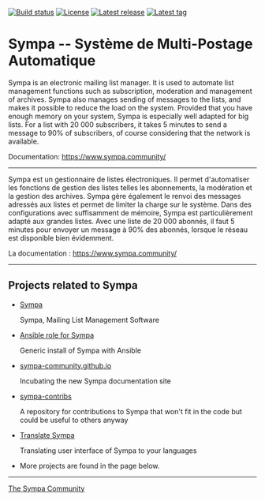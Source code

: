 [![Build status](https://github.com/sympa-community/sympa/actions/workflows/make-check.yml/badge.svg)](https://github.com/sympa-community/sympa/actions/workflows/make-check.yml)
[![License](https://img.shields.io/github/license/sympa-community/sympa.svg)](COPYING)
[![Latest release](https://img.shields.io/github/release/sympa-community/sympa.svg)](https://github.com/sympa-community/sympa/releases/latest)
[![Latest tag](https://img.shields.io/github/tag/sympa-community/sympa.svg)](https://github.com/sympa-community/sympa/releases)

Sympa -- Système de Multi-Postage Automatique
==============================================

Sympa is an electronic mailing list manager. It is used to automate list
management functions such as subscription, moderation and management of 
archives. Sympa also manages sending of messages to the lists, and 
makes it possible to reduce the load on the system. Provided that you 
have enough memory on your system, Sympa is especially well adapted for big 
lists. For a list with 20 000 subscribers, it takes 5 minutes to send a
message to 90% of subscribers, of course considering that the network is 
available.

Documentation: https://www.sympa.community/

------------------------------------------------------------------------------

Sympa est un gestionnaire de listes électroniques. Il permet d'automatiser
les fonctions de gestion des listes telles les abonnements, la modération
et la gestion des archives. Sympa gère également le renvoi des messages
adressés aux listes et permet de limiter la charge sur le système. Dans des
configurations avec suffisamment de mémoire, Sympa est particulièrement
adapté aux grandes listes. Avec une liste de 20 000 abonnés, il faut 5 
minutes pour envoyer un message à 90% des abonnés, lorsque le réseau est 
disponible bien évidemment.

La documentation : https://www.sympa.community/

------------------------------------------------------------------------------

Projects related to Sympa
-------------------------

  - [Sympa](https://github.com/sympa-community/sympa)

    Sympa, Mailing List Management Software

  - [Ansible role for Sympa](https://github.com/racke/ansible-role-sympa)

    Generic install of Sympa with Ansible

  - [sympa-community.github.io](https://github.com/sympa-community/sympa-community.github.io)

    Incubating the new Sympa documentation site

  - [sympa-contribs](https://github.com/sympa-community/sympa-contribs)

    A repository for contributions to Sympa that won't fit in the code but could be useful to others anyway

  - [Translate Sympa](https://translate.sympa.community)

    Translating user interface of Sympa to your languages

- More projects are found in the page below.

----
[The Sympa Community](https://github.com/sympa-community)

